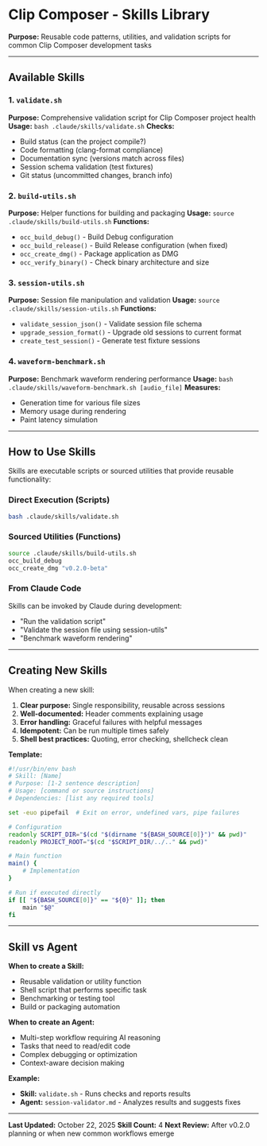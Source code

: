 # Clip Composer - Skills Library

**Purpose:** Reusable code patterns, utilities, and validation scripts for common Clip Composer development tasks

---

## Available Skills

### 1. `validate.sh`

**Purpose:** Comprehensive validation script for Clip Composer project health
**Usage:** `bash .claude/skills/validate.sh`
**Checks:**

- Build status (can the project compile?)
- Code formatting (clang-format compliance)
- Documentation sync (versions match across files)
- Session schema validation (test fixtures)
- Git status (uncommitted changes, branch info)

### 2. `build-utils.sh`

**Purpose:** Helper functions for building and packaging
**Usage:** `source .claude/skills/build-utils.sh`
**Functions:**

- `occ_build_debug()` - Build Debug configuration
- `occ_build_release()` - Build Release configuration (when fixed)
- `occ_create_dmg()` - Package application as DMG
- `occ_verify_binary()` - Check binary architecture and size

### 3. `session-utils.sh`

**Purpose:** Session file manipulation and validation
**Usage:** `source .claude/skills/session-utils.sh`
**Functions:**

- `validate_session_json()` - Validate session file schema
- `upgrade_session_format()` - Upgrade old sessions to current format
- `create_test_session()` - Generate test fixture sessions

### 4. `waveform-benchmark.sh`

**Purpose:** Benchmark waveform rendering performance
**Usage:** `bash .claude/skills/waveform-benchmark.sh [audio_file]`
**Measures:**

- Generation time for various file sizes
- Memory usage during rendering
- Paint latency simulation

---

## How to Use Skills

Skills are executable scripts or sourced utilities that provide reusable functionality:

### Direct Execution (Scripts)

```bash
bash .claude/skills/validate.sh
```

### Sourced Utilities (Functions)

```bash
source .claude/skills/build-utils.sh
occ_build_debug
occ_create_dmg "v0.2.0-beta"
```

### From Claude Code

Skills can be invoked by Claude during development:

- "Run the validation script"
- "Validate the session file using session-utils"
- "Benchmark waveform rendering"

---

## Creating New Skills

When creating a new skill:

1. **Clear purpose:** Single responsibility, reusable across sessions
2. **Well-documented:** Header comments explaining usage
3. **Error handling:** Graceful failures with helpful messages
4. **Idempotent:** Can be run multiple times safely
5. **Shell best practices:** Quoting, error checking, shellcheck clean

**Template:**

```bash
#!/usr/bin/env bash
# Skill: [Name]
# Purpose: [1-2 sentence description]
# Usage: [command or source instructions]
# Dependencies: [list any required tools]

set -euo pipefail  # Exit on error, undefined vars, pipe failures

# Configuration
readonly SCRIPT_DIR="$(cd "$(dirname "${BASH_SOURCE[0]}")" && pwd)"
readonly PROJECT_ROOT="$(cd "$SCRIPT_DIR/../.." && pwd)"

# Main function
main() {
    # Implementation
}

# Run if executed directly
if [[ "${BASH_SOURCE[0]}" == "${0}" ]]; then
    main "$@"
fi
```

---

## Skill vs Agent

**When to create a Skill:**

- Reusable validation or utility function
- Shell script that performs specific task
- Benchmarking or testing tool
- Build or packaging automation

**When to create an Agent:**

- Multi-step workflow requiring AI reasoning
- Tasks that need to read/edit code
- Complex debugging or optimization
- Context-aware decision making

**Example:**

- **Skill:** `validate.sh` - Runs checks and reports results
- **Agent:** `session-validator.md` - Analyzes results and suggests fixes

---

**Last Updated:** October 22, 2025
**Skill Count:** 4
**Next Review:** After v0.2.0 planning or when new common workflows emerge
